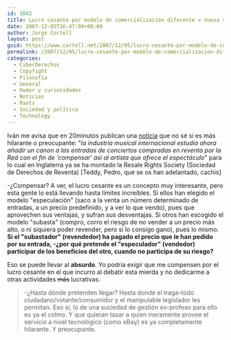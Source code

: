 ```yaml
---
id: 1042
title: Lucro cesante por modelo de comercialización diferente = nueva suciedad de gestión
date: 2007-12-05T16:47:09+00:00
author: Jorge Cortell
layout: post
guid: https://www.cortell.net/2007/12/05/lucro-cesante-por-modelo-de-comercializacion-diferente-nueva-suciedad-de-gestion/
permalink: /2007/12/05/lucro-cesante-por-modelo-de-comercializacion-diferente-nueva-suciedad-de-gestion/
categories:
  - CiberDerechos
  - Copyfight
  - Filosofí­a
  - General
  - Humor y curiosidades
  - Noticias
  - Rants
  - Sociedad y polí­tica
  - Technology
---
```

Iván me avisa que en 20minutos publican una <a target="_blank" title="noticia original en 20minutos" href="https://www.20minutos.es/noticia/317005/0/canon/reventa/williams/">noticia</a> que no sé si es más hilarante o preocupante: "_la industria musical internacional estudia ahora añadir un canon a las entradas de conciertos compradas en reventa por la Red con el fin de ‘compensar‘ así­ al artista que ofrece el espectáculo_" para lo cual en Inglaterra ya se ha montado la Resale Rights Society (Sociedad de Derechos de Reventa) [Teddy, Pedro, que se os han adelantado, cachis]

-¿Compensar? A ver, el lucro cesante es un concepto muy interesante, pero esta gente lo está llevando hasta lí­mites increí­bles. Si ellos han elegido el modelo "especulación" (saco a la venta un número determinado de entradas, a un precio predefinido, y a ver lo que vendo), pues que aprovechen sus ventajas, y sufran sus desventajas. Si otros han escogido el modelo "subasta" (compro, corro el riesgo de no vender a un precio más alto, o ni siquiera poder revender, pero si lo consigo gano), pues lo mismo. **Si el "subastador" (revendedor) ha pagado el precio que le han pedido por su entrada, -¿por qué pretende el "especulador" (vendedor) participar de los beneficios del otro, cuando no participa de su riesgo?**

Eso se puede llevar al **absurdo**. Yo podrí­a exigir que me compensen por el lucro cesante en el que incurro al debatir esta mierda y no dedicarme a otras actividades <strike>más</strike> lucrativas.

> -¿Hasta dónde pretenden llegar? Hasta donde el traga-todo ciudadano/votante/consumidor y el manipulable legislador les permitan. Eso sí­, lo de una suciedad de gestión ex-profeso para ello es ya el colmo. Y que quieran tasar a quien meramente provee el servicio a nivel tecnológico (como eBay) es ya completamente hilarante. Y preocupante.